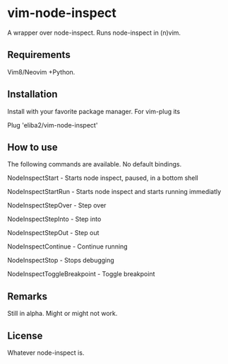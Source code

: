 # vim-node-inspect
A wrapper over node-inspect. Runs node-inspect in (n)vim.

## Requirements
Vim8/Neovim +Python.

## Installation
Install with your favorite package manager. For vim-plug its

Plug 'eliba2/vim-node-inspect'

## How to use
The following commands are available. No default bindings.

NodeInspectStart - Starts node inspect, paused, in a bottom shell

NodeInspectStartRun - Starts node inspect and starts running immediatly

NodeInspectStepOver - Step over

NodeInspectStepInto - Step into

NodeInspectStepOut - Step out

NodeInspectContinue - Continue running

NodeInspectStop - Stops debugging

NodeInspectToggleBreakpoint - Toggle breakpoint

## Remarks
Still in alpha. Might or might not work.

## License
Whatever node-inspect is.
